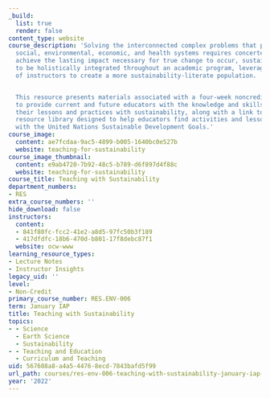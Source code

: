 ```yaml
---
_build:
  list: true
  render: false
content_type: website
course_description: 'Solving the interconnected complex problems that pervade our
  social, environmental, economic, and health systems requires concerted change. To
  achieve the lasting impact necessary for true change to occur, sustainability needs
  to be holistically integrated throughout an academic program, leveraging the knowledge
  of instructors to create a more sustainability-literate population.


  This resource presents materials associated with a four-week noncredit course intended
  to provide current and future educators with the knowledge and skills to infuse
  their lessons and practices with sustainability, along with a link to an online
  resource library designed to help educators find activities and lessons that align
  with the United Nations Sustainable Development Goals.'
course_image:
  content: ae7fcdaa-9ac5-4899-b005-1640bc0e527b
  website: teaching-for-sustainability
course_image_thumbnail:
  content: e9ab4720-7b92-48c5-b789-d6f897d4f88c
  website: teaching-for-sustainability
course_title: Teaching with Sustainability
department_numbers:
- RES
extra_course_numbers: ''
hide_download: false
instructors:
  content:
  - 841f80fc-fcc2-41e2-a8d5-97fc50b3f189
  - 417dfdfc-18b6-470d-b801-17f8debc87f1
  website: ocw-www
learning_resource_types:
- Lecture Notes
- Instructor Insights
legacy_uid: ''
level:
- Non-Credit
primary_course_number: RES.ENV-006
term: January IAP
title: Teaching with Sustainability
topics:
- - Science
  - Earth Science
  - Sustainability
- - Teaching and Education
  - Curriculum and Teaching
uid: 567608a8-a4a5-4476-8ecd-7843bafd5f99
url_path: courses/res-env-006-teaching-with-sustainability-january-iap-2022
year: '2022'
---
```

